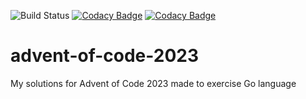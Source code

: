 ![Build Status](https://github.com/Kryszak/advent-of-code-2023/actions/workflows/test.yml/badge.svg)
[![Codacy Badge](https://app.codacy.com/project/badge/Grade/a81ae9ecc2ce42d4bd137f47f8d4f427)](https://app.codacy.com/gh/Kryszak/advent-of-code-2023/dashboard?utm_source=gh&utm_medium=referral&utm_content=&utm_campaign=Badge_grade)
[![Codacy Badge](https://app.codacy.com/project/badge/Coverage/a81ae9ecc2ce42d4bd137f47f8d4f427)](https://app.codacy.com/gh/Kryszak/advent-of-code-2023/dashboard?utm_source=gh&utm_medium=referral&utm_content=&utm_campaign=Badge_coverage)

# advent-of-code-2023

My solutions for Advent of Code 2023 made to exercise Go language
